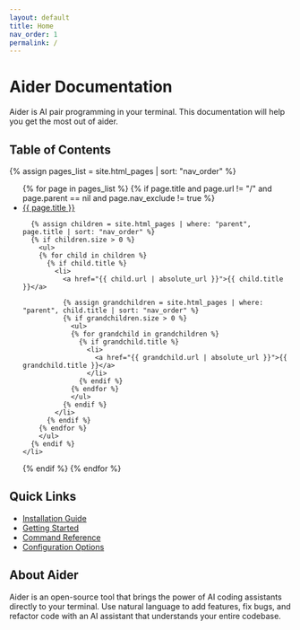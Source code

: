 ```yaml
---
layout: default
title: Home
nav_order: 1
permalink: /
---
```


# Aider Documentation

Aider is AI pair programming in your terminal. This documentation will help you get the most out of aider.

## Table of Contents

<div class="toc">
{% assign pages_list = site.html_pages | sort: "nav_order" %}

<ul>
{% for page in pages_list %}
  {% if page.title and page.url != "/" and page.parent == nil and page.nav_exclude != true %}
    <li>
      <a href="{{ page.url | absolute_url }}">{{ page.title }}</a>
      
      {% assign children = site.html_pages | where: "parent", page.title | sort: "nav_order" %}
      {% if children.size > 0 %}
        <ul>
        {% for child in children %}
          {% if child.title %}
            <li>
              <a href="{{ child.url | absolute_url }}">{{ child.title }}</a>
              
              {% assign grandchildren = site.html_pages | where: "parent", child.title | sort: "nav_order" %}
              {% if grandchildren.size > 0 %}
                <ul>
                {% for grandchild in grandchildren %}
                  {% if grandchild.title %}
                    <li>
                      <a href="{{ grandchild.url | absolute_url }}">{{ grandchild.title }}</a>
                    </li>
                  {% endif %}
                {% endfor %}
                </ul>
              {% endif %}
            </li>
          {% endif %}
        {% endfor %}
        </ul>
      {% endif %}
    </li>
  {% endif %}
{% endfor %}
</ul>
</div>

## Quick Links

- [Installation Guide](/docs/installation)
- [Getting Started](/docs/getting-started)
- [Command Reference](/docs/commands)
- [Configuration Options](/docs/configuration)

## About Aider

Aider is an open-source tool that brings the power of AI coding assistants directly to your terminal. Use natural language to add features, fix bugs, and refactor code with an AI assistant that understands your entire codebase.
